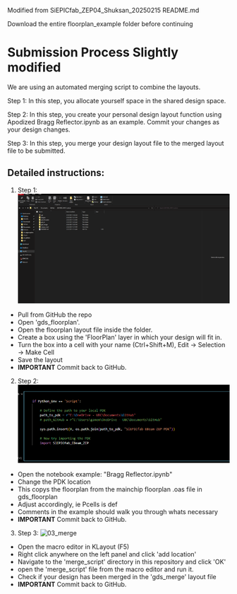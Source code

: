 Modified from SiEPICfab_ZEP04_Shuksan_20250215 README.md

Download the entire floorplan_example folder before continuing 

# Submission Process Slightly modified
We are using an automated merging script to combine the layouts.

Step 1: In this step, you allocate yourself space in the shared design space. 

Step 2: In this step, you create your personal design layout function using Apodized Bragg Reflector.ipynb as an example. Commit your changes as your design changes.

Step 3: In this step, you merge your design layout file to the merged layout file to be submitted.



## Detailed instructions:

1. Step 1:  
![01_floorplan](../gifs_tutorial/01_floorplan.gif)
  - Pull from GitHub the repo 
  - Open 'gds_floorplan'.
  - Open the floorplan layout file inside the folder.
  - Create a box using the 'FloorPlan' layer in which your design will fit in.
  - Turn the box into a cell with your name (Ctrl+Shift+M), Edit → Selection → Make Cell
  - Save the layout
  - **IMPORTANT** Commit back to GitHub. 

2. Step 2:
![02_notebook](../gifs_tutorial/02_pdkcode.png)  
  - Open the notebook example: "Bragg Reflector.ipynb"
  - Change the PDK location
  - This copys the floorplan from the mainchip floorplan .oas file in gds_floorplan
  - Adjust accordingly, ie Pcells is def
  - Comments in the example should walk you through whats necessary
  - **IMPORTANT** Commit back to GitHub. 

3. Step 3:
![03_merge](../gifs_tutorial/03_merge.gif)
  - Open the macro editor in KLayout (F5)
  - Right click anywhere on the left panel and click 'add location'
  - Navigate to the 'merge_script' directory in this repository and click 'OK'
  - open the 'merge_script' file from the macro editor and run it.
  - Check if your design has been merged in the 'gds_merge' layout file 
  - **IMPORTANT** Commit back to GitHub. 
